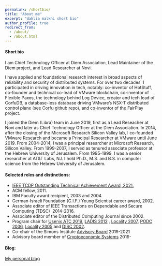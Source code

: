 ```yaml
---
permalink: /shortbio/
title: "About me"
excerpt: "dahlia malkhi short bio"
author_profile: true
redirect_from: 
  - /about/
  - /about.html
---
```


#### Short bio

I am Chief Technology Officer at Diem Association, Lead Maintainer of the Diem project, and
Lead Researcher at Novi.

I have applied and foundational research interest in broad aspects of reliability and security of distributed systems. For over two decades, I participated in driving innovation in tech, notably:  co-inventor of HotStuff, co-founder and technical co-lead of VMware blockchain, co-inventor of Flexible Paxos, the technology behind Log Device, creator and tech lead of CorfuDB, a database-less database driving VMware’s NSX-T distributed control plane (see Corfu github repo), and co-inventor of the FairPlay project.

I joined the Diem (Libra) team in June 2019, first as a Lead Reseacher at Novi and later as Chief Technology Officer at the Diem Association.
In 2014, after the closing of the Microsoft Research Silicon Valley lab, I co-founded VMware Research and became a Principal Researcher at VMware until June 2019. From 2004-2014, I was a principal researcher at Microsoft Research, Silicon Valley. From 1999-2007, I served as tenured associate professor at the Hebrew University of Jerusalem. From 1995-1999, I was a senior researcher at AT&T Labs, NJ.
 I hold Ph.D., M.S. and B.S. in computer science from the Hebrew University of Jerusalem.

#### Selected roles and distinctions:

-   [IEEE TCDP Outstanding Technical Achievement Award, 2021.](https://tc.computer.org/tcdp/awardrecipients/)
-   ACM fellow, 2011.
-   IBM Faculty award recipient, 2003 and 2004.
-   German-Israeli Foundation (G.I.F.) Young Scientist career award, 2002.
-   Associate editor of IEEE Transactions on Dependable and Secure Computing (TDSC)  2014-2016.
-   Associate editor of the Distributed Computing Journal since 2002.
-   Program chair for [Usenix ATC 2019](https://www.usenix.org/conferences/byname/131), [LADIS 2012](http://ladisworkshop.org/) , [Locality 2007](http://research.microsoft.com/en-us/um/people/moscitho/locality/), [PODC 2006](http://www.podc.org/podc2006/), [Locality 2005](http://www.mimuw.edu.pl/~disc2005/index.php?page=workshops) and [DISC 2002](http://www.disc-conference.org/disc2002/index.html).
-   Co-chair of the Simons Institute [Advisory Board](https://simons.berkeley.edu/people/advisory) 2019-2021
-   Advisory board member of [Cryptoeconomic Systems](https://cryptoeconomicsystems.pubpub.org/) 2019-

#### Blog:

[My personal blog](https://dahliamalkhi.github.io/posts)
